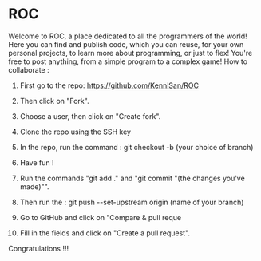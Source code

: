 # ROC
Welcome to ROC, a place dedicated to all the programmers of the world! Here you can find and publish code, which you can reuse, for your own personal projects, to learn more about programming, or just to flex! You're free to post anything, from a simple program to a complex game!
How to collaborate : 

1. First go to the repo: https://github.com/KenniSan/ROC

2. Then click on "Fork".

3. Choose a user, then click on "Create fork".

4. Clone the repo using the SSH key

5. In the repo, run the command : git checkout -b (your choice of branch)

6. Have fun !

7. Run the commands "git add ." and "git commit "(the changes you've made)"".

8. Then run the : git push --set-upstream origin (name of your branch)

9. Go to GitHub and click on "Compare & pull reque

10. Fill in the fields and click on "Create a pull request".

Congratulations !!!  
